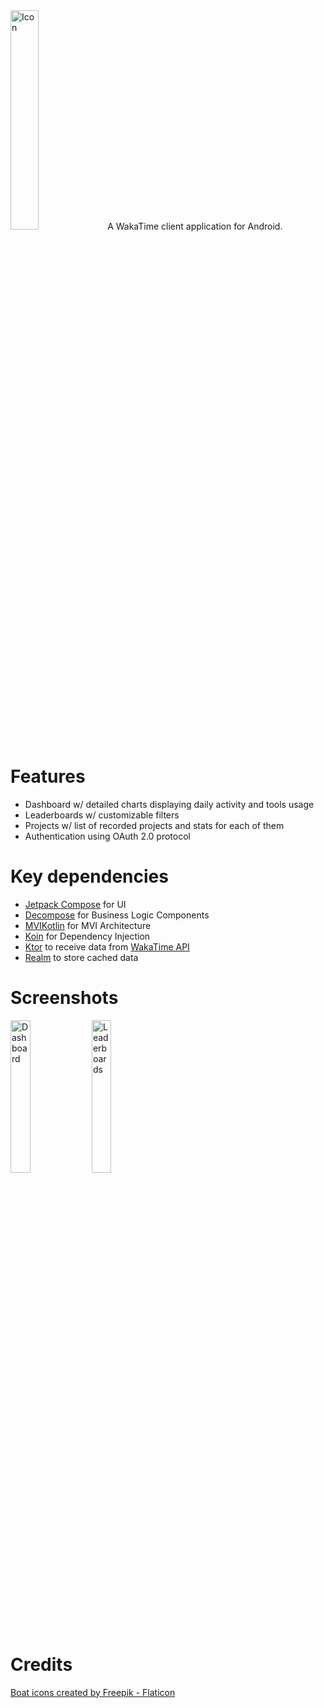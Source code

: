 <img src="https://i.imgur.com/gGLRQYq.png" alt="Icon" width="30%" height="30%">
A WakaTime client application for Android.

# Features

- Dashboard w/ detailed charts displaying daily activity and tools usage
- Leaderboards w/ customizable filters
- Projects w/ list of recorded projects and stats for each of them
- Authentication using OAuth 2.0 protocol

# Key dependencies

- [Jetpack Compose](https://developer.android.com/jetpack/compose) for UI
- [Decompose](https://arkivanov.github.io/Decompose) for Business Logic Components
- [MVIKotlin](https://arkivanov.github.io/MVIKotlin/) for MVI Architecture
- [Koin](https://insert-koin.io/) for Dependency Injection
- [Ktor](https://ktor.io/) to receive data from [WakaTime API](https://wakatime.com/developers)
- [Realm](https://realm.io/) to store cached data

# Screenshots

<img src="https://i.imgur.com/ZEY2BAY.jpeg" alt="Dashboard" width="25%" height="25%"> <img src="https://i.imgur.com/PgUTwQK.jpeg" alt="Leaderboards" width="25%" height="25%">

# Credits

<a href="https://www.flaticon.com/free-icons/boat" title="boat icons">Boat icons created by Freepik - Flaticon</a>
